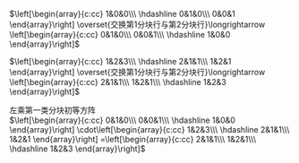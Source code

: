  $\left[\begin{array}{c:cc}  
1&0&0\\\   
\hdashline  
0&1&0\\\   
0&0&1  
\end{array}\right]  
\overset{交换第1分块行与第2分块行}\longrightarrow  
\left[\begin{array}{c:cc}  
0&1&0\\\   
0&0&1\\\   
\hdashline  
1&0&0  
\end{array}\right]$   
  
 $\left[\begin{array}{c:cc}  
1&2&3\\\   
\hdashline  
2&1&1\\\   
1&2&1  
\end{array}\right]  
\overset{交换第1分块行与第2分块行}\longrightarrow  
\left[\begin{array}{c:cc}  
2&1&1\\\   
1&2&1\\\   
\hdashline  
1&2&3  
\end{array}\right]$   
  
左乘第一类分块初等方阵  
 $\left[\begin{array}{c:cc}  
0&1&0\\\   
0&0&1\\\   
\hdashline  
1&0&0  
\end{array}\right]  
\cdot\left[\begin{array}{c:cc}  
1&2&3\\\   
\hdashline  
2&1&1\\\   
1&2&1  
\end{array}\right]  
=\left[\begin{array}{c:cc}  
2&1&1\\\   
1&2&1\\\   
\hdashline  
1&2&3  
\end{array}\right]$   

